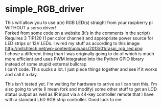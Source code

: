 simple_RGB_driver
=================

This will allow you to use a(n) RGB LED(s) straight from your raspberry pi WITHOUT a servo driver!<br />
Forked from some code on a website (It’s in the comments in the script)<br />
Requires 3 TIP120 (1 per color channel) and appropriate power source for LED strips or 12V LEDs.
I wired my stuff as according to this image: http://mitchtech.net/wp-content/uploads/2013/01/raspi_rgb_led.png<br />
I chose a different thing than I was originally going to do of which is much more efficient and uses PWM integrated into the Python GPIO library instead of some stupid external bullcrap.<br />
I can’t code. This sucks a lot. I just piece things together and see if it works and call it a day.<br />

This isn't tested yet. I'm waiting for hardware to arrive so I can test this. I'm also going to write (I mean fork and modify) some other stuff to get an LCD status output as well as IR input via a 44-key controller remote that I have with a standard LED RGB strip controller. Good luck to me.
